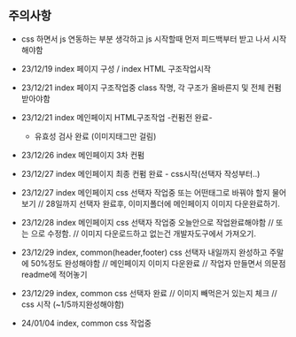 ## 주의사항
- css 하면서 js 연동하는 부분 생각하고 js 시작할때 먼저 피드백부터 받고 나서 시작해야함

* 23/12/19 index 페이지 구성 / index HTML 구조작업시작
* 23/12/21 index 페이지 구조작업중 class 작명, 각 구조가 올바른지 및 전체 컨펌받아야함 
* 23/12/21 index 메인페이지 HTML구조작업 -컨펌전 완료-
    - 유효성 검사 완료 (이미지태그만 걸림)
* 23/12/26 index 메인페이지 3차 컨펌
* 23/12/27 index 메인페이지 최종 컨펌 완료 - css시작(선택자 작성부터..)
* 23/12/27 index 메인페이지 css 선택자 작업중 <span>또는</span> 어떤태그로 바꿔야 할지 물어보기 // 28일까지 선택자 완료후, 이미지폴더에 메인페이지 이미지 다운완료하기.
* 23/12/28 index 메인페이지 css 선택자 작업중 오늘안으로 작업완료해야함 // <span><span>또는</span></span> 으로 수정함. // 이미지 다운로드하고 없는건 개발자도구에서 가져오기.
* 23/12/29 index, common(header,footer) css 선택자 내일까지 완성하고 주말에 50%정도 완성해야함 // 메인페이지 이미지 다운완료 // 작업자 만들면서 의문점 readme에 적어놓기
* 23/12/29 index, common css 선택자 완료 // 이미지 빼먹은거 있는지 체크 // css 시작 (~1/5까지완성해야함)

* 24/01/04 index, common css 작업중